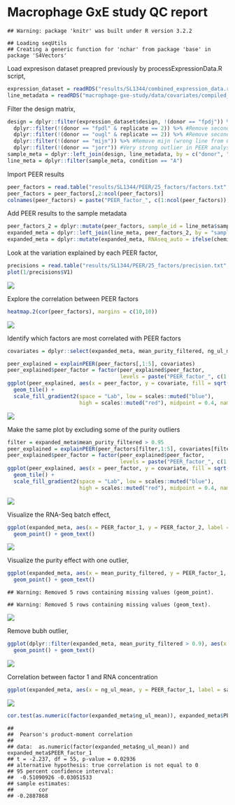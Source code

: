 # Macrophage GxE study QC report
  

```
## Warning: package 'knitr' was built under R version 3.2.2
```

```
## Loading seqUtils
## Creating a generic function for 'nchar' from package 'base' in package 'S4Vectors'
```

Load expresison dataset preapred previously by processExpressionData.R script,

```r
expression_dataset = readRDS("results/SL1344/combined_expression_data.rds") #expression data
line_metadata = readRDS("macrophage-gxe-study/data/covariates/compiled_line_metadata.rds") #Line metadata
```

Filter the design matrix,

```r
design = dplyr::filter(expression_dataset$design, !(donor == "fpdj")) %>% tbl_df() %>% #Remove all fpdj samples (same as nibo)
  dplyr::filter(!(donor == "fpdl" & replicate == 2)) %>% #Remove second fpdl sample (ffdp)
  dplyr::filter(!(donor == "ougl" & replicate == 2)) %>% #Remove second ougl sample (dium)
  dplyr::filter(!(donor == "mijn")) %>% #Remove mijn (wrong line from CGAP)
  dplyr::filter(!(donor == "jorr")) #Very strong outlier in PEER analysis
sample_meta = dplyr::left_join(design, line_metadata, by = c("donor", "replicate"))
line_meta = dplyr::filter(sample_meta, condition == "A")
```

Import PEER results

```r
peer_factors = read.table("results/SL1344/PEER/25_factors/factors.txt", sep =",")
peer_factors = peer_factors[,2:ncol(peer_factors)]
colnames(peer_factors) = paste("PEER_factor_", c(1:ncol(peer_factors)), sep = "")
```

Add PEER results to the sample metadata

```r
peer_factors_2 = dplyr::mutate(peer_factors, sample_id = line_meta$sample_id)
expanded_meta = dplyr::left_join(line_meta, peer_factors_2, by = "sample_id")
expanded_meta = dplyr::mutate(expanded_meta, RNAseq_auto = ifelse(chemistry == "V4_auto", "yes", "no"))
```

Look at the variation explained by each PEER factor,

```r
precisions = read.table("results/SL1344/PEER/25_factors/precision.txt", sep = ",")
plot(1/precisions$V1)
```

![](explorePeerFactors_files/figure-html/unnamed-chunk-6-1.png) 

Explore the correlation between PEER factors

```r
heatmap.2(cor(peer_factors), margins = c(10,10))
```

![](explorePeerFactors_files/figure-html/unnamed-chunk-7-1.png) 

Identify which factors are most correlated with PEER factors

```r
covariates = dplyr::select(expanded_meta, mean_purity_filtered, ng_ul_mean, RNAseq_auto, diff_days, passage_diff)

peer_explained = explainPEER(peer_factors[,1:5], covariates)
peer_explained$peer_factor = factor(peer_explained$peer_factor, 
                                    levels = paste("PEER_factor_", c(1:ncol(peer_factors)), sep = ""))
ggplot(peer_explained, aes(x = peer_factor, y = covariate, fill = sqrt(r_squared))) + 
  geom_tile() + 
  scale_fill_gradient2(space = "Lab", low = scales::muted("blue"), 
                       high = scales::muted("red"), midpoint = 0.4, name = "Correlation")
```

![](explorePeerFactors_files/figure-html/unnamed-chunk-8-1.png) 

Make the same plot by excluding some of the purity outliers

```r
filter = expanded_meta$mean_purity_filtered > 0.95
peer_explained = explainPEER(peer_factors[filter,1:5], covariates[filter,])
peer_explained$peer_factor = factor(peer_explained$peer_factor, 
                                    levels = paste("PEER_factor_", c(1:ncol(peer_factors)), sep = ""))
ggplot(peer_explained, aes(x = peer_factor, y = covariate, fill = sqrt(r_squared))) + 
  geom_tile() + 
  scale_fill_gradient2(space = "Lab", low = scales::muted("blue"), 
                       high = scales::muted("red"), midpoint = 0.4, name = "Correlation")
```

![](explorePeerFactors_files/figure-html/unnamed-chunk-9-1.png) 

Visualize the RNA-Seq batch effect,

```r
ggplot(expanded_meta, aes(x = PEER_factor_1, y = PEER_factor_2, label = sample_id, color = RNAseq_auto)) + 
  geom_point() + geom_text()
```

![](explorePeerFactors_files/figure-html/unnamed-chunk-10-1.png) 

Visualize the purity effect with one outlier,

```r
ggplot(expanded_meta, aes(x = mean_purity_filtered, y = PEER_factor_1, label = sample_id)) + 
  geom_point() + geom_text()
```

```
## Warning: Removed 5 rows containing missing values (geom_point).
```

```
## Warning: Removed 5 rows containing missing values (geom_text).
```

![](explorePeerFactors_files/figure-html/unnamed-chunk-11-1.png) 

Remove bubh outlier,

```r
ggplot(dplyr::filter(expanded_meta, mean_purity_filtered > 0.9), aes(x = mean_purity_filtered, y = PEER_factor_1, label = sample_id)) + 
  geom_point() + geom_text()
```

![](explorePeerFactors_files/figure-html/unnamed-chunk-12-1.png) 

Correlation between factor 1 and RNA concentration

```r
ggplot(expanded_meta, aes(x = ng_ul_mean, y = PEER_factor_1, label = sample_id)) + geom_point() + geom_text()
```

![](explorePeerFactors_files/figure-html/unnamed-chunk-13-1.png) 

```r
cor.test(as.numeric(factor(expanded_meta$ng_ul_mean)), expanded_meta$PEER_factor_1, method = "pearson")
```

```
## 
## 	Pearson's product-moment correlation
## 
## data:  as.numeric(factor(expanded_meta$ng_ul_mean)) and expanded_meta$PEER_factor_1
## t = -2.237, df = 55, p-value = 0.02936
## alternative hypothesis: true correlation is not equal to 0
## 95 percent confidence interval:
##  -0.51090926 -0.03051533
## sample estimates:
##        cor 
## -0.2887868
```
